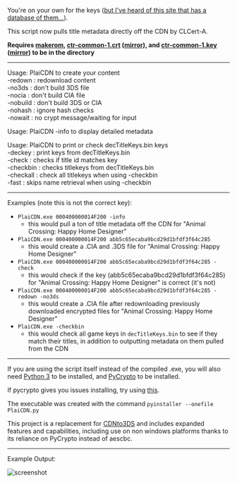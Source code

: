 You're on your own for the keys ([but I've heard of this site that has a database of them...](http://lmgtfy.com/?q=http%3A%2F%2F3ds.nfshost.com)).

This script now pulls title metadata directly off the CDN by CLCert-A.

**Requires [makerom](https://github.com/profi200/Project_CTR/releases), [ctr-common-1.crt](https://mega.nz/#!Rp9CDZSY!iDopFefUj2oZERWYHm3BDbEKDhmD363YVX24TCkwp50) ([mirror](https://drive.google.com/open?id=0BzPfvjeuhqoDcnhNcjNMWlV6MFk)), and [ctr-common-1.key](https://mega.nz/#!ZxdD1DKK!eksGHKw4psuouBN1y_yeh2x3eIvXyK1IHHMfs-vTJvs) ([mirror](https://drive.google.com/open?id=0BzPfvjeuhqoDd01oNUw4N0RpNFk)) to be in the directory**    
___

Usage: PlaiCDN <TitleID TitleKey> <Options> to create your content    
\-redown   : redownload content    
\-no3ds    : don't build 3DS file    
\-nocia    : don't build CIA file    
\-nobuild  : don't build 3DS or CIA    
\-nohash   : ignore hash checks    
\-nowait   : no crypt message/waiting for input    

Usage: PlaiCDN <TitleID> -info to display detailed metadata    

Usage: PlaiCDN <Options> to print or check decTitleKeys.bin keys    
\-deckey   : print keys from decTitleKeys.bin    
\-check    : checks if title id matches key    
\-checkbin : checks titlekeys from decTitleKeys.bin    
\-checkall : check all titlekeys when using -checkbin    
\-fast     : skips name retrieval when using -checkbin    

___

Examples (note this is not the correct key):    
+ `PlaiCDN.exe 000400000014F200 -info`
  + this would pull a ton of title metadata off the CDN for "Animal Crossing: Happy Home Designer"
+ `PlaiCDN.exe 000400000014F200 abb5c65ecaba9bcd29d1bfdf3f64c285`
  + this would create a .CIA and .3DS file for "Animal Crossing: Happy Home Designer"
+ `PlaiCDN.exe 000400000014F200 abb5c65ecaba9bcd29d1bfdf3f64c285 -check`
  + this would check if the key (abb5c65ecaba9bcd29d1bfdf3f64c285) for "Animal Crossing: Happy Home Designer" is correct (it's not)
+ `PlaiCDN.exe 000400000014F200 abb5c65ecaba9bcd29d1bfdf3f64c285 -redown -no3ds`
  + this would create a .CIA file after redownloading previously downloaded encrypted files for "Animal Crossing: Happy Home Designer"
+ `PlaiCDN.exe -checkbin`
  + this would check all game keys in `decTitleKeys.bin` to see if they match their titles, in addition to outputting metadata on them pulled from the CDN

___

If you are using the script itself instead of the compiled .exe, you will also need [Python 3](https://www.python.org/downloads/) to be installed, and [PyCrypto](https://pypi.python.org/pypi/pycrypto) to be installed.

If pycrypto gives you issues installing, try using [this](https://github.com/sfbahr/PyCrypto-Wheels).

The executable was created with the command `pyinstaller --onefile PlaiCDN.py`

This project is a replacement for [CDNto3DS](https://github.com/Relys/3DS_Multi_Decryptor/blob/master/to3DS/CDNto3DS/CDNto3DS.py) and includes expanded features and capabilities, including use on non windows platforms thanks to its reliance on PyCrypto instead of aescbc.

___

Example Output:

![screenshot](http://i.imgur.com/MuT7FX6.png)
